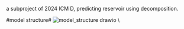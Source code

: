a subproject of 2024 ICM D, predicting reservoir using decomposition.

#model structure#
![model_structure drawio](https://github.com/IILKA/Reservoir_level/assets/117509099/0461fa3e-8393-498e-86d8-56056b20cc01)
\



